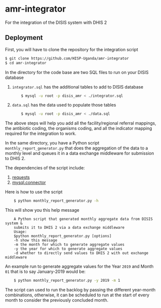 # amr-integrator
For the integration of the DISIS system with DHIS 2

## Deployment
First, you will have to clone the repository for the integration script
```bash
$ git clone https://github.com/HISP-Uganda/amr-integrator
$ cd amr-integrator
```
In the directory for the code base are two SQL files to run on your DISIS database

1. `integrator.sql` has the additional tables to add to DISIS database

    ```bash
        $ mysql -u root -p disis_amr < ./integrator.sql
    ```
2. `data.sql` has the data used to populate those tables

    ```bash
        $ mysql -u root -p disis_amr < ./data.sql
    ```
The above steps will help you add all the facility/regional referral mappings, 
the antibiotic coding, the organisms coding, and all the indicator mapping required for the
integration to work.

In the same directory, you have a Python script `monthly_report_generator.py` that does the 
aggregation of the data to a monthly level and queues it in a data exchange middleware for submission
to DHIS 2. 

The dependencies of the script include: 

1. [requests](https://docs.python-requests.org/en/latest/)
2. [mysql.connector](https://dev.mysql.com/doc/connector-python/en/connector-python-installation-binary.html)


Here is how to use the script
```bash
    $ python monthly_report_generator.py -h
```
This will show you this help message 

```
    A Python script that generated monthly aggregate data from DISIS system &
    submits it to DHIS 2 via a data exchange middleware
    Usage:
    $python monthly_report_generator.py [options]
    -h show this message
    -m the month for which to generate aggregate values
    -y the year for which to generate aggregate values
    -d whether to directly send values to DHIS 2 with out exchange middleware
```

An example run to generate aggregate values for the Year `2019` and Month `01` that is to say January-2019 would be:
```bash
    $ python monthly_report_generator.py -y 2019 -m 1
```

The script can used to run the backlog by passing the different year-month combinations, otherwise, it can be scheduled to run at the
start of every month to consider the previously concluded month.

